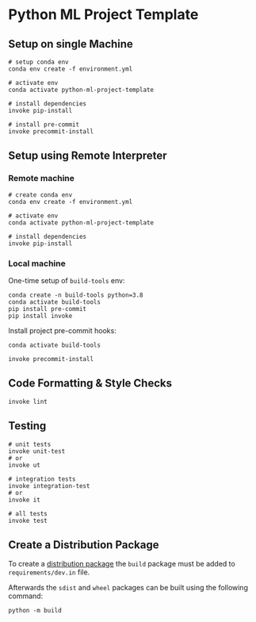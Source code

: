 # Python ML Project Template

## Setup on single Machine

```shell
# setup conda env
conda env create -f environment.yml

# activate env
conda activate python-ml-project-template

# install dependencies
invoke pip-install

# install pre-commit
invoke precommit-install
```

## Setup using Remote Interpreter

### Remote machine

```shell
# create conda env
conda env create -f environment.yml

# activate env
conda activate python-ml-project-template

# install dependencies
invoke pip-install
```

### Local machine

One-time setup of `build-tools` env:
```shell
conda create -n build-tools python=3.8
conda activate build-tools
pip install pre-commit
pip install invoke
```

Install project pre-commit hooks:
```shell
conda activate build-tools

invoke precommit-install
```

## Code Formatting & Style Checks

```shell
invoke lint
```

## Testing

```shell
# unit tests
invoke unit-test
# or
invoke ut

# integration tests
invoke integration-test
# or
invoke it

# all tests
invoke test
```

## Create a Distribution Package

To create a [distribution package](https://packaging.python.org/en/latest/tutorials/packaging-projects/) the `build` package must be added to `requirements/dev.in` file.

Afterwards the `sdist` and `wheel` packages can be built using the following command:

```shell
python -m build
```
